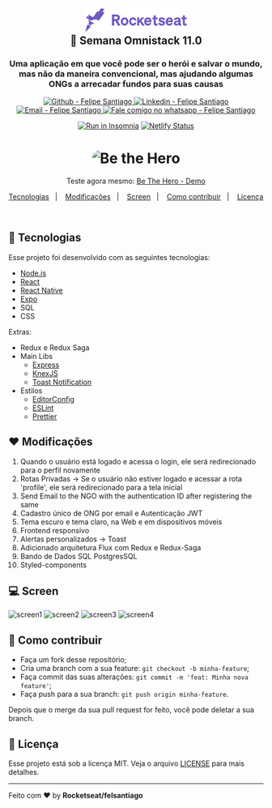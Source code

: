 <h2 align="center">

  <img alt="Semana OmniStack" src=".github/rockeatseat.svg" width="200px" />
  <br/>
  🚀 Semana Omnistack 11.0
</h2>

<h3 align="center" >
  Uma aplicação em que você pode ser o herói e salvar o mundo, mas não da maneira convencional, mas ajudando algumas ONGs a arrecadar fundos para suas causas
</h3>

<p align="center">
  <a href="https://github.com/felsantiago" target="_blank" >
    <img alt="Github - Felipe Santiago" src="https://img.shields.io/badge/Github--%23F8952D?style=social&logo=github">
  </a>
  <a href="https://www.linkedin.com/in/felipe-santiago-a7706418a/" target="_blank" >
    <img alt="Linkedin - Felipe Santiago" src="https://img.shields.io/badge/Linkedin--%23F8952D?style=social&logo=linkedin">
  </a>
  <a href="mailto:fepuss@gmail.com" target="_blank" >
    <img alt="Email - Felipe Santiago" src="https://img.shields.io/badge/Email--%23F8952D?style=social&logo=gmail">
  </a>
  <a href="https://api.whatsapp.com/send?phone=5588997143829"
        target="_blank" >
    <img alt="Fale comigo no whatsapp - Felipe Santiago" src="https://img.shields.io/badge/Whatsapp--%23F8952D?style=social&logo=whatsapp">
  </a>
</p>

<div align="center">

<a href="https://insomnia.rest/run/?label=be-the-hero&uri=https%3A%2F%2Fraw.githubusercontent.com%2Ffelsantiago%2Fbe-the-hero%2Fmaster%2FInsomnia_Be_The_Hero.json" target="_blank"><img src="https://insomnia.rest/images/run.svg" alt="Run in Insomnia" width="90px"></a>
[![Netlify Status](https://api.netlify.com/api/v1/badges/0edbe6eb-b04a-4d61-aee9-35d2684d0423/deploy-status)](https://app.netlify.com/sites/heuristic-neumann-9d1978/deploys)

</div>

<h1 align="center">
    <img alt="Be the Hero" src="https://user-images.githubusercontent.com/52730086/78100734-e2d65f80-73bb-11ea-8aa0-86c573fddca1.png"  width="350px" style="border-radius:16px;"/>
</h1>

<p align="center">
  Teste agora mesmo: <a href="https://5e82dac92bd030000806ad0a--heuristic-neumann-9d1978.netlify.com/">Be The Hero - Demo</a>
</p>

<p align="center">
  <a href="#rocket-tecnologias">Tecnologias</a>&nbsp;&nbsp;&nbsp;|&nbsp;&nbsp;&nbsp;
  <a href="#❤️-modificações">Modificações</a>&nbsp;&nbsp;&nbsp;|&nbsp;&nbsp;&nbsp;
  <a href="#💻-screen">Screen</a>&nbsp;&nbsp;&nbsp;|&nbsp;&nbsp;&nbsp;
  <a href="#🤔-como-contribuir">Como contribuir</a>&nbsp;&nbsp;&nbsp;|&nbsp;&nbsp;&nbsp;
  <a href="#memo-licença">Licença</a>
</p>

<br>

## :rocket: Tecnologias

Esse projeto foi desenvolvido com as seguintes tecnologias:

- [Node.js](https://nodejs.org/en/)
- [React](https://reactjs.org)
- [React Native](https://facebook.github.io/react-native/)
- [Expo](https://expo.io/)
- SQL
- CSS

Extras:

- Redux e Redux Saga
- Main Libs
  - [Express](https://expressjs.com/pt-br/)
  - [KnexJS](http://knexjs.org/)
  - [Toast Notification](https://github.com/jossmac/react-toast-notifications)
- Estilos
  - [EditorConfig](https://editorconfig.org/)
  - [ESLint](https://eslint.org/)
  - [Prettier](https://prettier.io/)

## ❤️ Modificações

1. Quando o usuário está logado e acessa o login, ele será redirecionado para o perfil novamente
2. Rotas Privadas -> Se o usuário não estiver logado e acessar a rota 'profile', ele será redirecionado para a tela inicial
3. Send Email to the NGO with the authentication ID after registering the same
4. Cadastro único de ONG por email e Autenticação JWT
5. Tema escuro e tema claro, na Web e em dispositivos móveis
6. Frontend responsivo
7. Alertas personalizados -> Toast
8. Adicionado arquitetura Flux com Redux e Redux-Saga
9. Bando de Dados SQL PostgresSQL
10. Styled-components

## 💻 Screen

![screen1](https://user-images.githubusercontent.com/52730086/78100560-7e1b0500-73bb-11ea-8acc-ba3727574509.png)
![screen2](https://user-images.githubusercontent.com/52730086/78100563-7f4c3200-73bb-11ea-8ee1-e325715fe621.png)
![screen3](https://user-images.githubusercontent.com/52730086/78100564-7f4c3200-73bb-11ea-92b6-5d3600a834e4.png)
![screen4](https://user-images.githubusercontent.com/52730086/78100644-b02c6700-73bb-11ea-9f77-005858d9afa8.jpg)

## 🤔 Como contribuir

- Faça um fork desse repositório;
- Cria uma branch com a sua feature: `git checkout -b minha-feature`;
- Faça commit das suas alterações: `git commit -m 'feat: Minha nova feature'`;
- Faça push para a sua branch: `git push origin minha-feature`.

Depois que o merge da sua pull request for feito, você pode deletar a sua branch.

## :memo: Licença

Esse projeto está sob a licença MIT. Veja o arquivo [LICENSE](LICENSE.md) para mais detalhes.

---

Feito com ❤️ by **Rocketseat/felsantiago**
